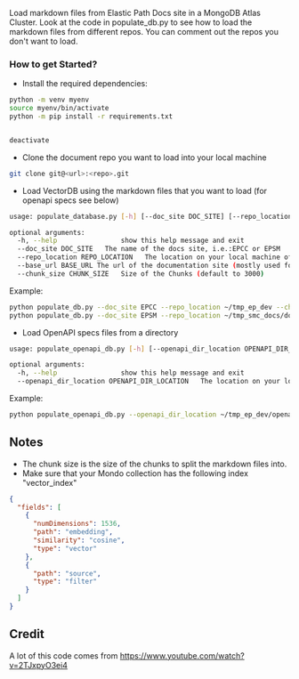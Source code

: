 Load markdown files from Elastic Path Docs site in a MongoDB Atlas Cluster. 
Look at the code in populate_db.py to see how to load the markdown files from different repos.
You can comment out the repos you don't want to load.


### How to get Started?


* Install the required dependencies:
```bash
python -m venv myenv
source myenv/bin/activate
python -m pip install -r requirements.txt   


deactivate
```
* Clone the document repo you want to load into your local machine
```bash
git clone git@<url>:<repo>.git
```

* Load VectorDB using the markdown files that you want to load (for openapi specs see below)
```bash
usage: populate_database.py [-h] [--doc_site DOC_SITE] [--repo_location REPO_LOCATION] [--chunk_size CHUNK_SIZE]

optional arguments:
  -h, --help                show this help message and exit
  --doc_site DOC_SITE   The name of the docs site, i.e.:EPCC or EPSM
  --repo_location REPO_LOCATION   The location on your local machine of the repo where the files are located
  --base_url BASE_URL The url of the documentation site (mostly used for EPSM)
  --chunk_size CHUNK_SIZE   Size of the Chunks (default to 3000)
```

Example:

```bash
python populate_db.py --doc_site EPCC --repo_location ~/tmp_ep_dev --chunk_size 3000 
python populate_db.py --doc_site EPSM --repo_location ~/tmp_smc_docs/docs-commerce --base_url https://documentation.elasticpath.com/commerce --chunk_size 3000
```

* Load OpenAPI specs files from a directory
```bash
usage: populate_openapi_db.py [-h] [--openapi_dir_location OPENAPI_DIR_LOCATION]

optional arguments:
  -h, --help                show this help message and exit
  --openapi_dir_location OPENAPI_DIR_LOCATION   The location on your local machine of the repo where the files are located
```

Example:

```bash
python populate_openapi_db.py --openapi_dir_location ~/tmp_ep_dev/openapispecs
```

## Notes
- The chunk size is the size of the chunks to split the markdown files into.
- Make sure that your Mondo collection has the following index "vector_index"
```json
{
  "fields": [
    {
      "numDimensions": 1536,
      "path": "embedding",
      "similarity": "cosine",
      "type": "vector"
    },
    {
      "path": "source",
      "type": "filter"
    }
  ]
}
```


## Credit
A lot of this code comes from https://www.youtube.com/watch?v=2TJxpyO3ei4 
